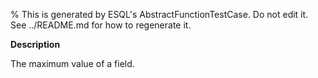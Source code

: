 % This is generated by ESQL's AbstractFunctionTestCase. Do not edit it. See ../README.md for how to regenerate it.

**Description**

The maximum value of a field.

